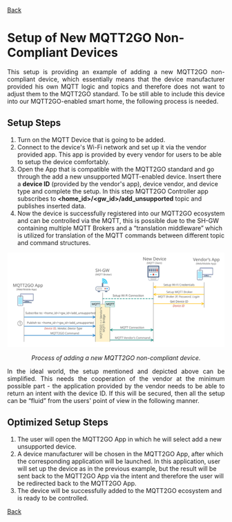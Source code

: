 [Back](./index.md#add-devices)
# Setup of New MQTT2GO Non-Compliant Devices
<p align="justify">
This setup is providing an example of adding a new MQTT2GO non-compliant device, which essentially means that the device manufacturer provided his own MQTT logic and topics and therefore does not want to adjust them to the MQTT2GO standard. To be still able to include this device into our MQTT2GO-enabled smart home, the following process is needed.
</p>

## Setup Steps
1. Turn on the MQTT Device that is going to be added.
1. Connect to the device's Wi-Fi network and set up it via the vendor provided app. This app is provided by every vendor for users to be able to setup the device comfortably.
1. Open the App that is compatible with the MQTT2GO standard and go through the add a new unsupported MQTT-enabled device.  Insert there a __device ID__ (provided by the vendor's app), device vendor, and device type and complete the setup. In this step MQTT2GO Controller app subscribes to __\<home_id\>/\<gw_id\>/add_unsupported__ topic and publishes inserted data.
1. Now the device is successfully registered into our MQTT2GO ecosystem and can be controlled via the MQTT, this is possible due to the SH-GW containing multiple MQTT Brokers and a “translation middleware” which is utilized for translation of the MQTT commands between different topic and command structures.

<p align="center" >
	<img src="mqtt_setup_not_compatible.svg" alt="Proccess of adding a new MQTT2GO incompatible device">
</p>
<p align="center" >
	<em>Process of adding a new MQTT2GO non-compliant device.</em>
</p>

<p align="justify">
In the ideal world, the setup mentioned and depicted above can be simplified. This needs the cooperation of the vendor at the minimum possible part - the application provided by the vendor needs to be able to return an intent with the device ID. If this will be secured, then all the setup can be “fluid” from the users' point of view in the following manner.
</p>

## Optimized Setup Steps
1. The user will open the MQTT2GO App in which he will select add a new unsupported device.
1. A device manufacturer will be chosen in the MQTT2GO App, after which the corresponding application will be launched. In this application, user will set up the device as in the previous example, but the result will be sent back to the MQTT2GO App via the intent and therefore the user will be redirected back to the MQTT2GO App.
1. The device will be successfully added to the MQTT2GO ecosystem and is ready to be controlled.

[Back](./index.md#add-devices)
